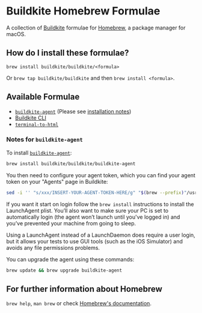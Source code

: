 # Buildkite Homebrew Formulae

A collection of [Buildkite](https://buildkite.com/) formulae for [Homebrew](http://brew.sh), a package manager for macOS.

## How do I install these formulae?

`brew install buildkite/buildkite/<formula>`

Or `brew tap buildkite/buildkite` and then `brew install <formula>`.

## Available Formulae

- [`buildkite-agent`](https://github.com/buildkite/agent) (Please see [installation notes](#buildkite-agent))
- [Buildkite CLI](https://github.com/buildkite/cli)
- [`terminal-to-html`](https://github.com/buildkite/terminal-to-html)

### Notes for `buildkite-agent`

To install [`buildkite-agent`](https://github.com/buildkite/agent):

```bash
brew install buildkite/buildkite/buildkite-agent
```

You then need to configure your agent token, which you can find your agent token on your "Agents" page in Buildkite:

```bash
sed -i '' "s/xxx/INSERT-YOUR-AGENT-TOKEN-HERE/g" "$(brew --prefix)"/usr/local/etc/buildkite-agent/buildkite-agent.cfg
```

If you want it start on login follow the `brew install` instructions to install the LaunchAgent plist. You’ll also want to make sure your PC is set to automatically login (the agent won’t launch until you've logged in) and you’ve prevented your machine from going to sleep.

Using a LaunchAgent instead of a LaunchDaemon does require a user login, but it allows your tests to use GUI tools (such as the iOS Simulator) and avoids any file permissions problems.

You can upgrade the agent using these commands:

```bash
brew update && brew upgrade buildkite-agent
```

## For further information about Homebrew

`brew help`, `man brew` or check [Homebrew's documentation](https://docs.brew.sh).
